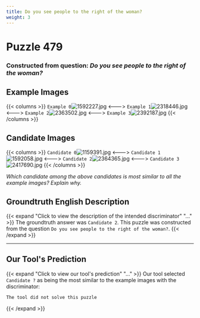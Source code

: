 ```yaml
---
title: Do you see people to the right of the woman?
weight: 3
---
```


# Puzzle 479
### Constructed from question: _Do you see people to the right of the woman?_


## Example Images
{{< columns >}}
`Example 0`![1592227.jpg](/gqa_images/1592227.jpg)
<--->
`Example 1`![2318446.jpg](/gqa_images/2318446.jpg)
<--->
`Example 2`![2363502.jpg](/gqa_images/2363502.jpg)
<--->
`Example 3`![2392187.jpg](/gqa_images/2392187.jpg)
{{< /columns >}}

## Candidate Images
{{< columns >}}
`Candidate 0`![1159391.jpg](/gqa_images/1159391.jpg)
<--->
`Candidate 1`![1592058.jpg](/gqa_images/1592058.jpg)
<--->
`Candidate 2`![2364365.jpg](/gqa_images/2364365.jpg)
<--->
`Candidate 3`![2417690.jpg](/gqa_images/2417690.jpg)
{{< /columns >}}

*Which candidate among the above candidates is most similar to all the example images? Explain why.*

## Groundtruth English Description

{{< expand "Click to view the description of the intended discriminator" "..." >}}
The groundtruth answer was `Candidate 2`. This puzzle was constructed from the question `Do you see people to the right of the woman?`.
{{< /expand >}}

---

## Our Tool's Prediction

{{< expand "Click to view our tool's prediction" "..." >}}
Our tool selected `Candidate ?` as being the most similar to the example images with the discriminator:
```plaintext
The tool did not solve this puzzle
```
{{< /expand >}}
